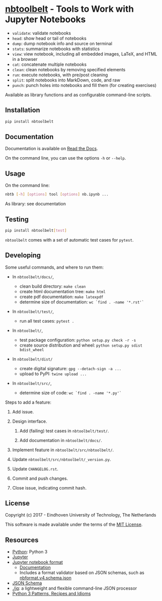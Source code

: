 # [nbtoolbelt](https://gitlab.tue.nl/jupyter-projects/nbtoolbelt) - Tools to Work with Jupyter Notebooks

* `validate`: validate notebooks
* `head`: show head or tail of notebooks
* `dump`: dump notebook info and source on terminal
* `stats`: summarize notebooks with statistics
* `view`: view notebook, including all embedded images, LaTeX, and HTML in a browser
* `cat`: concatenate multiple notebooks
* `clean`: clean notebooks by removing specified elements
* `run`: execute notebooks, with pre/post cleaning
* `split`: split notebooks into MarkDown, code, and raw
* `punch`: punch holes into notebooks and fill them (for creating exercises)

Available as library functions and as configurable command-line scripts.


## Installation

```bash
pip install nbtoolbelt
```


## Documentation

Documentation is available on
[Read the Docs](https://nbtoolbelt.readthedocs.io).

On the command line,
you can use the options `-h` or `--help`.


## Usage

On the command line:
```bash
nbtb [-h] [options] tool [options] nb.ipynb ...
```

As library: see documentation


## Testing

```bash
pip install nbtoolbelt[test]
```

`nbtoolbelt` comes with a set of automatic test cases for `pytest`.


## Developing

Some useful commands, and where to run them:

* In `nbtoolbelt/docs/`,
    * clean build directory: `make clean`
    * create html documentation tree: `make html`
    * create pdf documentation: `make latexpdf`
    * determine size of documentation: ```wc `find . -name '*.rst'` ```

* In `nbtoolbelt/test/`,
    * run all test cases: `pytest .`

* In `nbtoolbelt/`,
    * test package configuration: `python setup.py check -r -s`
    * create source distribution and wheel: `python setup.py sdist bdist_wheel`

* In `nbtoolbelt/dist/`
    * create digital signature: `gpg --detach-sign -a ...`
    * upload to PyPI: `twine upload ...`

* In `nbtoolbelt/src/`,
    * determine size of code: ```wc `find . -name '*.py'` ```

Steps to add a feature:

1. Add issue.

1. Design interface.

   1. Add (failing) test cases in `nbtoolbelt/test/`.

   1. Add documentation in `nbtoolbelt/docs/`.

1. Implement feature in `nbtoolbelt/src/nbtoolbelt/`.

1. Update `nbtoolbelt/src/nbtoolbelt/_version.py`.

1. Update `CHANGELOG.rst`.

1. Commit and push changes.

1. Close issue, indicating commit hash.


## License

Copyright (c) 2017 - Eindhoven University of Technology, The Netherlands

This software is made available under the terms of the [MIT License](LICENSE.txt).


## Resources

* [Python](https://python.org/): Python 3
* [Jupyter](https://jupyter.org/)
* [Jupyter notebook format](https://github.com/jupyter/nbformat/)
    - [Documentation](https://nbformat.readthedocs.io/en/latest/format_description.html)
    - Includes a format validator based on JSON schemas, such as
        [nbformat.v4.schema.json](https://github.com/jupyter/nbformat/blob/master/nbformat/v4/nbformat.v4.schema.json)
* [JSON Schema](http://json-schema.org/)
* [./jq](https://stedolan.github.io/jq/):
    a lightweight and flexible command-line JSON processor
* [Python 3 Patterns, Recipes and Idioms](https://python-3-patterns-idioms-test.readthedocs.io/en/latest/index.html)
